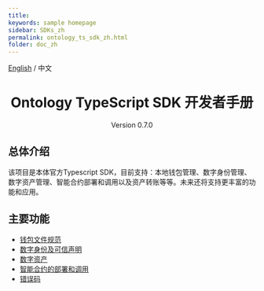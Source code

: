```yaml
---
title: 
keywords: sample homepage
sidebar: SDKs_zh
permalink: ontology_ts_sdk_zh.html
folder: doc_zh
---
```




[English](./ontology_ts_sdk_en.html) / 中文

<h1 align="center">Ontology TypeScript SDK 开发者手册</h1>
<p align="center" class="version">Version 0.7.0 </p>

## 总体介绍

该项目是本体官方Typescript SDK，目前支持：本地钱包管理、数字身份管理、数字资产管理、智能合约部署和调用以及资产转账等等。未来还将支持更丰富的功能和应用。


## 主要功能


- [钱包文件规范](./ontology_wallet_file_specification_zh.html)
- [数字身份及可信声明](./ontology_ts_sdk_identity_claim_zh.html)
- [数字资产](./ontology_ts_sdk_asset_zh.html)
- [智能合约的部署和调用](./ontology_ts_sdk_smartcontract_zh.html)
- [错误码](./ontology_ts_sdk_error_code_zh.html)

